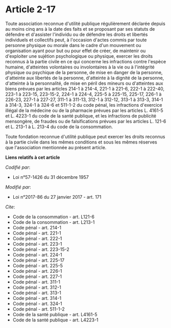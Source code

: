 # Article 2-17

Toute association reconnue d'utilité publique régulièrement déclarée depuis au moins cinq ans à la date des faits et se
proposant par ses statuts de défendre et d'assister l'individu ou de défendre les droits et libertés individuels et
collectifs peut, à l'occasion d'actes commis par toute personne physique ou morale dans le cadre d'un mouvement ou
organisation ayant pour but ou pour effet de créer, de maintenir ou d'exploiter une sujétion psychologique ou physique,
exercer les droits reconnus à la partie civile en ce qui concerne les infractions contre l'espèce humaine, d'atteintes
volontaires ou involontaires à la vie ou à l'intégrité physique ou psychique de la personne, de mise en danger de la
personne, d'atteinte aux libertés de la personne, d'atteinte à la dignité de la personne, d'atteinte à la personnalité, de
mise en péril des mineurs ou d'atteintes aux biens prévues par les articles 214-1 à 214-4, 221-1 à 221-6, 222-1 à 222-40,
223-1 à 223-15, 223-15-2, 224-1 à 224-4, 
225-5 à 225-15, 225-17, 226-1 à 226-23, 227-1 à 227-27, 311-1 à 311-13, 
312-1 à 312-12, 313-1 à 313-3, 314-1 à 314-3, 324-1 à 324-6 et 511-1-2 du code pénal, les infractions d'exercice illégal de
la médecine ou de la pharmacie prévues par les articles L. 4161-5 et L. 4223-1 du code de la santé publique, et les
infractions de publicité mensongère, de fraudes ou de falsifications prévues par les articles L. 121-6 et L. 213-1 à L. 213-4
du code de la consommation.

Toute fondation reconnue d'utilité publique peut exercer les droits reconnus à la partie civile dans les mêmes conditions et
sous les mêmes réserves que l'association mentionnée au présent article.

**Liens relatifs à cet article**

_Codifié par_:

  - Loi n°57-1426 du 31 décembre 1957

_Modifié par_:

  - Loi n°2017-86 du 27 janvier 2017 - art. 171

_Cite_:

  - Code de la consommation - art. L121-6
  - Code de la consommation - art. L213-1
  - Code pénal - art. 214-1
  - Code pénal - art. 221-1
  - Code pénal - art. 222-1
  - Code pénal - art. 223-1
  - Code pénal - art. 223-15-2
  - Code pénal - art. 224-1
  - Code pénal - art. 225-17
  - Code pénal - art. 225-5
  - Code pénal - art. 226-1
  - Code pénal - art. 227-1
  - Code pénal - art. 311-1
  - Code pénal - art. 312-1
  - Code pénal - art. 313-1
  - Code pénal - art. 314-1
  - Code pénal - art. 324-1
  - Code pénal - art. 511-1-2
  - Code de la santé publique - art. L4161-5
  - Code de la santé publique - art. L4223-1
